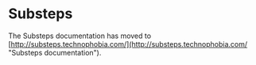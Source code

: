 Substeps
========


The Substeps documentation has moved to [http://substeps.technophobia.com/](http://substeps.technophobia.com/ "Substeps documentation").

